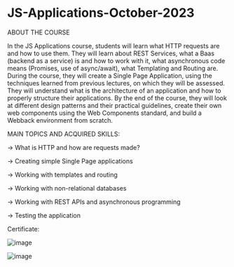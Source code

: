 # JS-Applications-October-2023
ABOUT THE COURSE

In the JS Applications course, students will learn what HTTP requests are and how to use them. They will learn about REST Services, what a Baas (backend as a service) is and how to work with it, what asynchronous code means (Promises, use of async/await), what Templating and Routing are. During the course, they will create a Single Page Application, using the techniques learned from previous lectures, on which they will be assessed. They will understand what is the architecture of an application and how to properly structure their applications. By the end of the course, they will look at different design patterns and their practical guidelines, create their own web components using the Web Components standard, and build a Webback environment from scratch.

MAIN TOPICS AND ACQUIRED SKILLS:

-> What is HTTP and how are requests made?

-> Creating simple Single Page applications

-> Working with templates and routing

-> Working with non-relational databases

-> Working with REST APIs and asynchronous programming

-> Testing the application

Certificate: 

![image](https://github.com/IoanVelev/JS-Applications-October-2023/assets/131281353/f7ceca75-24c6-458a-b508-1d2197de817e)

![image](https://github.com/IoanVelev/JS-Applications-October-2023/assets/131281353/b22eb031-8b90-4b4b-9b51-be06a3751c29)

